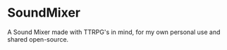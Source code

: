 # SoundMixer
A Sound Mixer made with TTRPG's in mind, for my own personal use and shared open-source.
